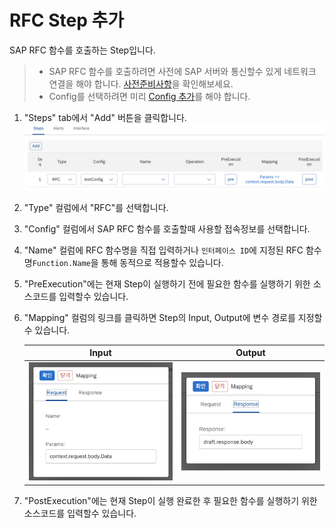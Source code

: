# RFC Step 추가

SAP RFC 함수를 호출하는 Step입니다.

> * SAP RFC 함수를 호출하려면 사전에 SAP 서버와 통신할수 있게 네트워크 연결을 해야 합니다. [사전준비사항](/eai/prerequisites)을 확인해보세요.
> * Config를 선택하려면 미리 [Config 추가](/eai/add_config)를 해야 합니다.

1. "Steps" tab에서 "Add" 버튼을 클릭합니다.
    ![Image](assets/eai_add_rfc_step.png)
2. "Type" 컬럼에서 "RFC"를 선택합니다.
3. "Config" 컬럼에서 SAP RFC 함수를 호출할때 사용할 접속정보를 선택합니다.
4. "Name" 컬럼에 RFC 함수명을 직접 입력하거나 `인터페이스 ID`에 지정된 RFC 함수명`Function.Name`을 통해 동적으로 적용할수 있습니다.
5. "PreExecution"에는 현재 Step이 실행하기 전에 필요한 함수를 실행하기 위한 소스코드를 입력할수 있습니다.
6. "Mapping" 컬럼의 링크를 클릭하면 Step의 Input, Output에 변수 경로를 지정할수 있습니다.

    | Input | Output |
    |:-------------:|:--------------:|
    | ![Image](assets/eai_step_map_input.png) | ![Image](assets/eai_step_map_output.png) |

7. "PostExecution"에는 현재 Step이 실행 완료한 후 필요한 함수를 실행하기 위한 소스코드를 입력할수 있습니다.
